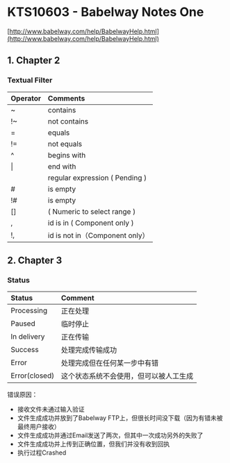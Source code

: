 # KTS10603 - Babelway Notes One

[http://www.babelway.com/help/BabelwayHelp.html](http://www.babelway.com/help/BabelwayHelp.html)

## 1. Chapter 2

### Textual Filter

| Operator | Comments |
| :--- | :--- |
| ~ | contains |
| !~ | not contains |
| = | equals |
| != | not equals |
| ^ | begins with |
| \| | end with |
|  | regular expression \( Pending \) |
| \# | is empty |
| !\# | is empty |
| \[\] | \( Numeric to select range \) |
| , | id is in \( Component only \) |
| !, | id is not in（Component only） |

## 2. Chapter 3

### Status

| Status | Comment |
| :--- | :--- |
| Processing | 正在处理 |
| Paused | 临时停止 |
| In delivery | 正在传输 |
| Success | 处理完成传输成功 |
| Error | 处理完成但在任何某一步中有错 |
| Error\(closed\) | 这个状态系统不会使用，但可以被人工生成 |

错误原因：

* 接收文件未通过输入验证
* 文件生成成功并放到了Babelway FTP上，但很长时间没下载（因为有错未被最终用户接收）
* 文件生成成功并通过Email发送了两次，但其中一次成功另外的失败了
* 文件生成成功并上传到正确位置，但我们并没有收到回执
* 执行过程Crashed






